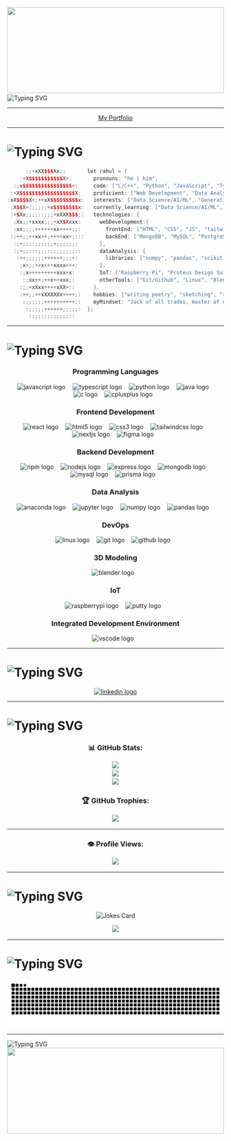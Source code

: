<img src="https://media3.giphy.com/media/v1.Y2lkPTc5MGI3NjExczhsZDk2dGp3NGlua2plcmxidnUzZ2ZvZGxud2MzNm5mOXFpc3BlYiZlcD12MV9pbnRlcm5hbF9naWZfYnlfaWQmY3Q9Zw/tptFQ8QAJYYvu/giphy.gif" width="100%" height="200"/>

<img src="https://readme-typing-svg.herokuapp.com?font=Fira+Code&size=24&pause=1000&color=2a903c&width=800&lines=Welcome+to+RahuL's+GitHub+Profile!;Curious+,+Creative+,+Tech+Enthusiast;Always+Learning+%26+Building+Awesome+Stuff!" alt="Typing SVG">

---
<div align="center">
      <a href="https://rahulstack.vercel.app/">My Portfolio</a>
</div>

---

# <img src="https://readme-typing-svg.herokuapp.com?font=Fira+Code&size=24&pause=1000&color=2a903c&width=800&lines=👨‍💻+About+Me" alt="Typing SVG">
```cpp
      :;+xXX$$$Xx;:       let rahul = {
    :+X$$$$$$$$$$$X+:       pronouns: "he | him",
  :;x$$$$$$$$$$$$$$$$+:     code: ["C/C++", "Python", "JavaScript", "TypeScript",  "Java", "MATLAB"],
 :+X$$$$$$$$$$$$$$$$$$X:    proficient: ["Web Development", "Data Analysis", "IoT", "DSA"],
:xX$$$$X+;++xX$$$$$$$$$x:   interests: ["Data Science/AI/ML", "Generative AI", "Electronics","Robotics", "Computer Vision","NLP" ,"Game Development", "Ethical Hacking"],
 ;X$$X+;;;;;;+x$$$$$$$$x:   currently_learning: ["Data Science/AI/ML", "Generative AI],
 :+$Xx;;;;::;;;+xXXX$$$;:   technologies: {
  ;Xx;;+xxxx;;;+xX$Xxxx:      webDevelopment:{
  :xx;;;;++++++xx++++;;:        frontEnd: ["HTML", "CSS", "JS", "tailwindCSS", "React.js", "Next.js", "Shadcn UI", "Figma", "Framer"],
 :;++;;++xx++;++++xx+;:::       backEnd: ["MongoDB", "MySQL", "PostgreSQL", "Prisma", "Express.js", "Node.js"],
  :;+;;::;;;;;;+;;;;;;:       },
  :;+;;:::;;;:;;;;;;;;::      dataAnalysis: {
   :++;;;;;;++++++;;;+:         libraries: ["numpy", "pandas", "scikit-learn", "Matplotlib", "Seaborn", "MS Excel/ Google Sheets", "PowerBI"]
    ;x+;;++x+++xxxx+++:       },
    :;x+++++++++xxx+x:        IoT: ["Raspberry Pi", "Proteus Design Suite"],
     :;xx++;++x++xxx;:        otherTools: ["Git/Github", "Linux", "Blender"],
    :;;+xXxx++++xXX+::      },
    :++;;++xXXXXXx++++;:    hobbies: ["writing poetry", "sketching", "reading mangas, manhwas, manhuas", "animes", "playing story-driven games", "football"],
     :;;;;;;++++++++++;:    myMindset: "Jack of all trades, master of none, but oftentimes better than master of one."
      :;;;;;++++++;;;;;:  };
       :;;;;;;;;;;;;::
```

--- 

# <img src="https://readme-typing-svg.herokuapp.com?font=Fira+Code&size=24&pause=1000&color=2a903c&width=800&lines=🧑🏻‍💻+Technologies+I+can+cook+with" alt="Typing SVG">

<div align="center">

  <!-- Programming Languages -->
  <h3>Programming Languages</h3>
  <img src="https://cdn.jsdelivr.net/gh/devicons/devicon/icons/javascript/javascript-original.svg" height="40" width="40" style="margin-right: 12px;" alt="javascript logo" />
  <img src="https://cdn.jsdelivr.net/gh/devicons/devicon/icons/typescript/typescript-original.svg" height="40" width="40" style="margin-right: 12px;" alt="typescript logo" />
  <img src="https://cdn.jsdelivr.net/gh/devicons/devicon/icons/python/python-original.svg" height="40" width="40" style="margin-right: 12px;" alt="python logo" />
  <img src="https://cdn.jsdelivr.net/gh/devicons/devicon/icons/java/java-original.svg" height="40" width="40" style="margin-right: 12px;" alt="java logo" />
  <img src="https://cdn.jsdelivr.net/gh/devicons/devicon/icons/c/c-original.svg" height="40" width="40" style="margin-right: 12px;" alt="c logo" />
  <img src="https://cdn.jsdelivr.net/gh/devicons/devicon/icons/cplusplus/cplusplus-original.svg" height="40" width="40" style="margin-right: 12px;" alt="cplusplus logo" />

  <!-- Frontend Development -->
  <h3>Frontend Development</h3>
  <img src="https://cdn.jsdelivr.net/gh/devicons/devicon/icons/react/react-original.svg" height="40" width="40" style="margin-right: 12px;" alt="react logo" />
  <img src="https://cdn.jsdelivr.net/gh/devicons/devicon/icons/html5/html5-original.svg" height="40" width="40" style="margin-right: 12px;" alt="html5 logo" />
  <img src="https://cdn.jsdelivr.net/gh/devicons/devicon/icons/css3/css3-original.svg" height="40" width="40" style="margin-right: 12px;" alt="css3 logo" />
  <img src="https://cdn.jsdelivr.net/gh/devicons/devicon/icons/tailwindcss/tailwindcss-original-wordmark.svg" height="40" width="40" style="margin-right: 12px;" alt="tailwindcss logo" />
  <img src="https://cdn.jsdelivr.net/gh/devicons/devicon/icons/nextjs/nextjs-original.svg" height="40" width="40" style="margin-right: 12px;" alt="nextjs logo" />
  <img src="https://cdn.jsdelivr.net/gh/devicons/devicon/icons/figma/figma-original.svg" height="40" width="40" style="margin-right: 12px;" alt="figma logo" />

  <!-- Backend Development -->
  <h3>Backend Development</h3>
  <img src="https://cdn.jsdelivr.net/gh/devicons/devicon/icons/npm/npm-original-wordmark.svg" height="40" width="40" style="margin-right: 12px;" alt="npm logo" />
  <img src="https://cdn.jsdelivr.net/gh/devicons/devicon/icons/nodejs/nodejs-original.svg" height="40" width="40" style="margin-right: 12px;" alt="nodejs logo" />
  <img src="https://cdn.jsdelivr.net/gh/devicons/devicon/icons/express/express-original.svg" height="40" width="40" style="margin-right: 12px;" alt="express logo" />
  <img src="https://cdn.jsdelivr.net/gh/devicons/devicon/icons/mongodb/mongodb-original.svg" height="40" width="40" style="margin-right: 12px;" alt="mongodb logo" />
  <img src="https://cdn.jsdelivr.net/gh/devicons/devicon/icons/mysql/mysql-original.svg" height="40" width="40" style="margin-right: 12px;" alt="mysql logo" />
  <img src="https://cdn.simpleicons.org/prisma/2D3748" height="40" width="40" style="margin-right: 12px;" alt="prisma logo" />

  <!-- Data Analysis -->
  <h3>Data Analysis</h3>
  <img src="https://cdn.jsdelivr.net/gh/devicons/devicon/icons/anaconda/anaconda-original.svg" height="40" width="40" style="margin-right: 12px;" alt="anaconda logo" />
  <img src="https://cdn.jsdelivr.net/gh/devicons/devicon/icons/jupyter/jupyter-original.svg" height="40" width="40" style="margin-right: 12px;" alt="jupyter logo" />
  <img src="https://cdn.jsdelivr.net/gh/devicons/devicon/icons/numpy/numpy-original.svg" height="40" width="40" style="margin-right: 12px;" alt="numpy logo" />
  <img src="https://cdn.jsdelivr.net/gh/devicons/devicon/icons/pandas/pandas-original.svg" height="40" width="40" style="margin-right: 12px;" alt="pandas logo" />

  <!-- DevOps -->
  <h3>DevOps</h3>
  <img src="https://cdn.jsdelivr.net/gh/devicons/devicon/icons/linux/linux-original.svg" height="40" width="40" style="margin-right: 12px;" alt="linux logo" />
  <img src="https://cdn.jsdelivr.net/gh/devicons/devicon/icons/git/git-original.svg" height="40" width="40" style="margin-right: 12px;" alt="git logo" />
  <img src="https://cdn.jsdelivr.net/gh/devicons/devicon/icons/github/github-original.svg" height="40" width="40" style="margin-right: 12px;" alt="github logo" />

  <!-- 3D Modeling -->
  <h3>3D Modeling</h3>
  <img src="https://cdn.jsdelivr.net/gh/devicons/devicon/icons/blender/blender-original.svg" height="40" width="40" style="margin-right: 12px;" alt="blender logo" />

  <!-- IoT -->
  <h3>IoT</h3>
  <img src="https://cdn.jsdelivr.net/gh/devicons/devicon/icons/raspberrypi/raspberrypi-original.svg" height="40" width="40" style="margin-right: 12px;" alt="raspberrypi logo" />
  <img src="https://cdn.jsdelivr.net/gh/devicons/devicon/icons/putty/putty-original.svg" height="40" width="40" style="margin-right: 12px;" alt="putty logo" />

  <!-- IDE -->
  <h3>Integrated Development Environment</h3>
  <img src="https://cdn.jsdelivr.net/gh/devicons/devicon/icons/vscode/vscode-original.svg" height="40" width="40" style="margin-right: 12px;" alt="vscode logo" />

</div>


---

# <img src="https://readme-typing-svg.herokuapp.com?font=Fira+Code&size=24&pause=1000&color=2a903c&width=800&lines=🌏+Cook+With+Me" alt="Typing SVG">
<div align="center">
  <a href="https://www.linkedin.com/in/rahulstack/">
  <img src="https://raw.githubusercontent.com/maurodesouza/profile-readme-generator/master/src/assets/icons/social/linkedin/default.svg" width="52" height="40" alt="linkedin logo"  />
  </a>
  <!--
  <a href="https://x.com/rahulencoded/">
  <img src="https://upload.wikimedia.org/wikipedia/commons/5/53/X_logo_2023_original.svg" width="40" height="40" alt="X logo"  />
  </a>
  -->
</div>

---


# <img src="https://readme-typing-svg.herokuapp.com?font=Fira+Code&size=24&pause=1000&color=2a903c&width=800&lines=🏆+GitHub+Achievements" alt="Typing SVG">
<div align="center">

<h3> 📊 GitHub Stats: </h3>

![](https://github-readme-stats.vercel.app/api?username=Rahul-Encoded&theme=shadow_green&hide_border=false&include_all_commits=true&count_private=true)<br/>
![](https://github-readme-streak-stats.herokuapp.com/?user=Rahul-Encoded&theme=shadow_green&hide_border=false)<br/>
![](https://github-readme-stats.vercel.app/api/top-langs/?username=Rahul-Encoded&theme=shadow_green&hide_border=false&include_all_commits=true&count_private=true&layout=compact)

<h3> 🏆 GitHub Trophies: </h3>

![](https://github-profile-trophy.vercel.app/?username=Rahul-Encoded&theme=shadow_green&no-frame=false&no-bg=true&margin-w=4)

---
<h3> 👁️ Profile Views: </h3>
<img src="https://profile-counter.glitch.me/Rahul-Encoded/count.svg?"  />

---
</div>

# <img src="https://readme-typing-svg.herokuapp.com?font=Fira+Code&size=24&pause=1000&color=2a903c&width=800&lines=✍️+Somebody+cooked+here+😜" alt="Typing SVG">
<div align="center">

![Jokes Card](https://readme-jokes.vercel.app/api?type=vertical&hideBorder&theme=gotham&qColor=%2300FFFF&aColor=%2300FF00)
  
![](https://quotes-github-readme.vercel.app/api?type=vetical&theme=dark)

---
</div>

# <img src="https://readme-typing-svg.herokuapp.com?font=Fira+Code&size=24&pause=1000&color=2a903c&width=800&lines=🐍+Snake+eating+up+OUR+🤨+GitHub+commits" alt="Typing SVG"> 
                       
<img src="https://raw.githubusercontent.com/Rahul-Encoded/Rahul-Encoded/output/snake.svg" alt="Snake animation" />

---
<img src="https://readme-typing-svg.herokuapp.com?font=Fira+Code&size=24&pause=1000&color=2a903c&width=800&lines=👋🏻+Until+we+meet+again+🫂" alt="Typing SVG">
<img src="https://media4.giphy.com/media/v1.Y2lkPTc5MGI3NjExbm85MHhjenZtNXUyaHZ3YXRmeDlpMXRvY2h5NHM0ajR4cXk3OHk0NCZlcD12MV9pbnRlcm5hbF9naWZfYnlfaWQmY3Q9Zw/Uho05vACGIjMk/giphy.gif" width="100%" height="200"/>
